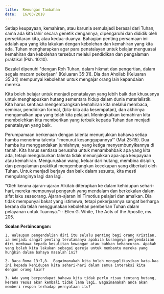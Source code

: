 ```yaml
---
title:  Renungan Tambahan
date:   16/03/2018
---
```


Setiap keupayaan, kemahiran, atau karunia semulajadi berasal dari Tuhan, sama ada kita lahir secara genetik dengannya, dipengaruhi dan dididik oleh persekitaran kita, atau kedua-duanya. Bahagian penting persamaan ini adalah apa yang kita lakukan dengan kebolehan dan kemahiran yang kita ada. Tuhan mengharapkan agar para penatalayan untuk belajar menguasai kemahiran dan kebolehan tersebut melalui pendidikan dan pengalaman praktikal (Pkh. 10:10).

Bezalel dipenuhi "dengan Roh Tuhan, dalam hikmat dan pengertian, dalam segala macam pekerjaan” (Keluaran 35:31). Dia dan Aholiab (Keluaran 35:34) mempunyai kebolehan untuk mengajar orang lain kepandaian mereka.

Kita boleh belajar untuk menjadi penatalayan yang lebih baik dan khususnya untuk menghapuskan hutang sementara hidup dalam dunia materialistik. Kita harus sentiasa mengembangkan kemahiran kita melalui membaca, seminar, pendidikan formal, (bila-bila ada kesempatan), dan akhirnya mengamalkan apa yang telah kita pelajari. Meningkatkan kemahiran kita membolehkan kita memberikan yang terbaik kepada Tuhan dan menjadi penatalayan yang baik.

Perumpamaan berkenaan dengan talenta menunjukkan bahawa setiap hamba menerima talenta “‘menurut kesanggupannya’” (Mat 25:15). Dua hamba itu menggandakan jumlahnya; yang ketiga menyembunyikannya di tanah. Kita harus sentiasa berusaha untuk menambahbaik apa yang kita ada, tetapi menguburkan talenta tidak menunjukkan apa-apa keupayaan atau kemahiran. Menguruskan wang, keluar dari hutang, membina disiplin, dan pengalaman praktikal mengembangkan kecekapan yang diberkati oleh Tuhan. Untuk menjadi berjaya dan baik dalam sesuatu, kita mesti mengulanginya lagi dan lagi.

“Oleh kerana ajaran-ajaran Alkitab diterapkan ke dalam kehidupan sehari-hari, mereka mempunyai pengaruh yang mendalam dan berkekalan dalam sifat laku seseorang. Ajaran-ajaran ini Timotius pelajari dan amalkan. Dia tidak mempunyai bakat yang istimewa, tetapi pekerjaannya sangat berharga kerana dia telah menggunakan kebolehan pemberian Tuhan dalam pelayanan untuk Tuannya.”-- Ellen G. White, The Acts of the Apostle, ms. 205.

**Soalan Perbincangan:**

`1. Walaupun pengendalian diri itu selalu penting bagi orang Kristian, ia menjadi sangat penting terutamanya apabila kurangnya pengendalian diri membawa kepada kesulitan kewangan atau bahkan kehancuran. Apakah yang boleh kita lakukan sebagai gereja untuk membantu mereka yang mungkin dalam bahaya masalah ini?`

`2. Baca Roma 13:7,8.  Bagaimanakah kita boleh mengaplikasikan kata-kaa ini kepada kehidupan kita sehari-hari dalam semua interaksi kita dengan orang lain?`

`3. Ada yang berpendapat bahawa kita tidak perlu risau tentang hutang, kerana Yesus akan kembali tidak lama lagi. Bagaimanakah anda akan memberi respon terhadap pernyataan itu?`